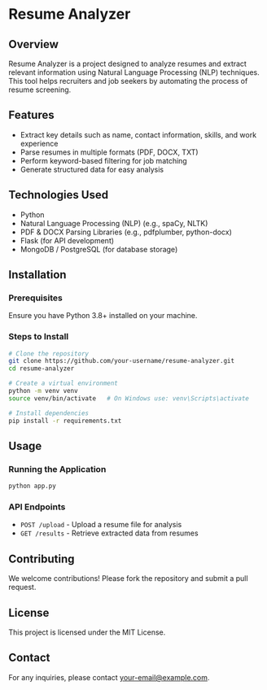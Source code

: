 # Resume Analyzer

## Overview
Resume Analyzer is a project designed to analyze resumes and extract relevant information using Natural Language Processing (NLP) techniques. This tool helps recruiters and job seekers by automating the process of resume screening.

## Features
- Extract key details such as name, contact information, skills, and work experience
- Parse resumes in multiple formats (PDF, DOCX, TXT)
- Perform keyword-based filtering for job matching
- Generate structured data for easy analysis

## Technologies Used
- Python
- Natural Language Processing (NLP) (e.g., spaCy, NLTK)
- PDF & DOCX Parsing Libraries (e.g., pdfplumber, python-docx)
- Flask (for API development)
- MongoDB / PostgreSQL (for database storage)

## Installation
### Prerequisites
Ensure you have Python 3.8+ installed on your machine.

### Steps to Install
```sh
# Clone the repository
git clone https://github.com/your-username/resume-analyzer.git
cd resume-analyzer

# Create a virtual environment
python -m venv venv
source venv/bin/activate   # On Windows use: venv\Scripts\activate

# Install dependencies
pip install -r requirements.txt
```

## Usage
### Running the Application
```sh
python app.py
```

### API Endpoints
- `POST /upload` - Upload a resume file for analysis
- `GET /results` - Retrieve extracted data from resumes

## Contributing
We welcome contributions! Please fork the repository and submit a pull request.

## License
This project is licensed under the MIT License.

## Contact
For any inquiries, please contact [your-email@example.com](mailto:your-email@example.com).
